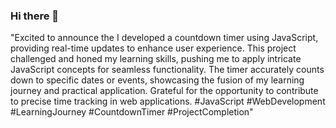 ### Hi there 👋

"Excited to announce the  I developed a countdown timer using JavaScript, providing real-time updates to enhance user experience. This project challenged and honed my learning skills, pushing me to apply intricate JavaScript concepts for seamless functionality. The timer accurately counts down to specific dates or events, showcasing the fusion of my learning journey and practical application. Grateful for the opportunity to contribute to precise time tracking in web applications. #JavaScript #WebDevelopment #LearningJourney #CountdownTimer #ProjectCompletion"
